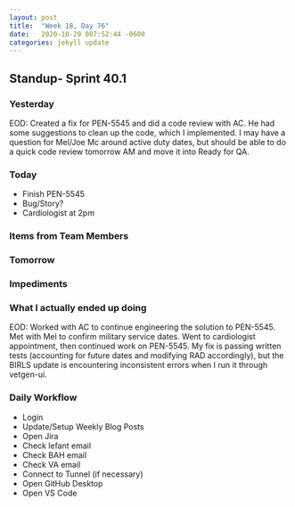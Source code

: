 ```yaml
---
layout: post
title:  "Week 18, Day 76"
date:   2020-10-29 007:52:44 -0600
categories: jekyll update
---
```


## Standup- Sprint 40.1
  
### Yesterday
EOD: Created a fix for PEN-5545 and did a code review with AC. He had some suggestions to clean up the code, which I implemented. I may have a question for Mel/Joe Mc around active duty dates, but should be able to do a quick code review tomorrow AM and move it into Ready for QA.

### Today
* Finish PEN-5545
* Bug/Story?
* Cardiologist at 2pm

### Items from Team Members


### Tomorrow
 
### Impediments

### What I actually ended up doing
EOD: Worked with AC to continue engineering the solution to PEN-5545. Met with Mel to confirm military service dates. Went to cardiologist appointment, then continued work on PEN-5545. My fix is passing written tests (accounting for future dates and modifying RAD accordingly), but the BIRLS update is encountering inconsistent errors when I run it through vetgen-ui.   

### Daily Workflow
* Login
* Update/Setup Weekly Blog Posts
* Open Jira
* Check lefant email
* Check BAH email
* Check VA email
* Connect to Tunnel (if necessary)
* Open GitHub Desktop
* Open VS Code

